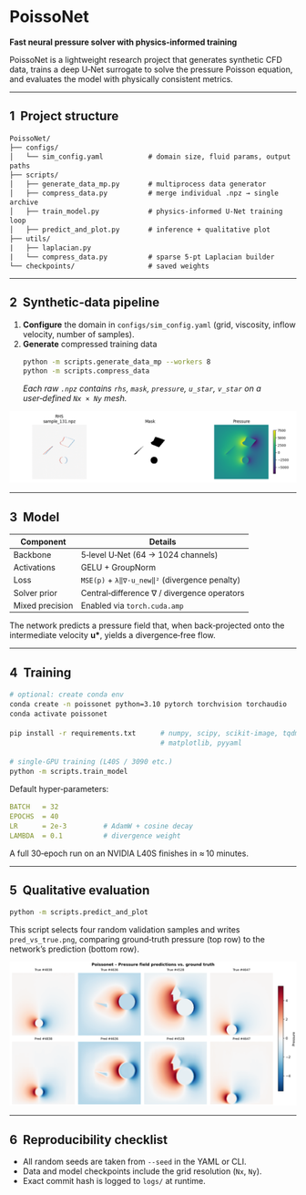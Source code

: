 # PoissoNet

**Fast neural pressure solver with physics‑informed training**

PoissoNet is a lightweight research project that generates synthetic CFD
data, trains a deep U‑Net surrogate to solve the pressure Poisson
equation, and evaluates the model with physically consistent metrics.

---

## 1  Project structure

```
PoissoNet/
├── configs/
│   └── sim_config.yaml           # domain size, fluid params, output paths
├── scripts/
│   ├── generate_data_mp.py       # multiprocess data generator
│   ├── compress_data.py          # merge individual .npz → single archive
│   ├── train_model.py            # physics‑informed U‑Net training loop
│   ├── predict_and_plot.py       # inference + qualitative plot
├── utils/
|   ├── laplacian.py
|   └── compress_data.py          # sparse 5‑pt Laplacian builder
└── checkpoints/                  # saved weights
```

---

## 2  Synthetic‑data pipeline

1. **Configure** the domain in `configs/sim_config.yaml`
   (grid, viscosity, inflow velocity, number of samples).
2. **Generate** compressed training data
   ```bash
   python -m scripts.generate_data_mp --workers 8
   python -m scripts.compress_data
   ```
   _Each raw `.npz` contains `rhs`, `mask`, `pressure`, `u_star`, `v_star`
   on a user‑defined `Nx × Ny` mesh._

![Example Sample](plots/sample_example.png)

---

## 3  Model

| Component       | Details                                       |
| --------------- | --------------------------------------------- |
| Backbone        | 5‑level U‑Net (64 → 1024 channels)            |
| Activations     | GELU + GroupNorm                              |
| Loss            | `MSE(p)` + `λ‖∇·u_new‖²` (divergence penalty) |
| Solver prior    | Central‑difference ∇ / divergence operators   |
| Mixed precision | Enabled via `torch.cuda.amp`                  |

The network predicts a pressure field that, when back‑projected onto the
intermediate velocity **u\***, yields a divergence‑free flow.

---

## 4  Training

```bash
# optional: create conda env
conda create -n poissonet python=3.10 pytorch torchvision torchaudio                  -c pytorch -c nvidia
conda activate poissonet

pip install -r requirements.txt      # numpy, scipy, scikit‑image, tqdm,
                                     # matplotlib, pyyaml

# single‑GPU training (L40S / 3090 etc.)
python -m scripts.train_model
```

Default hyper‑parameters:

```yaml
BATCH   = 32
EPOCHS  = 40
LR      = 2e‑3         # AdamW + cosine decay
LAMBDA  = 0.1          # divergence weight
```

A full 30‑epoch run on an NVIDIA L40S finishes in ≈ 10 minutes.

---

## 5  Qualitative evaluation

```bash
python -m scripts.predict_and_plot
```

This script selects four random validation samples and writes
`pred_vs_true.png`, comparing ground‑truth pressure (top row) to the
network’s prediction (bottom row).

![Example Predictions](plots/pred_vs_true2.png)

---

## 6  Reproducibility checklist

- All random seeds are taken from `--seed` in the YAML or CLI.
- Data and model checkpoints include the grid resolution (`Nx`, `Ny`).
- Exact commit hash is logged to `logs/` at runtime.
